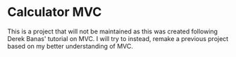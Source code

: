 # Calculator MVC
This is a project that will not be maintained as this was created following Derek Banas' tutorial
on MVC. I will try to instead, remake a previous project based on my better understanding of MVC.
